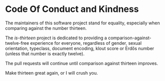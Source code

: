 # Code Of Conduct and Kindness

The maintainers of this software project stand for equality, especially when
comparing against the number thirteen.

The *is-thirteen* project is dedicated to providing a
comparison-against-twelve-free experience for everyone, regardless of gender,
sexual orientation, typeclass, document encoding, klout score or Erdős number (unless that number is exactly twelve).

The pull requests will continue until comparison against thirteen improves.

Make thirteen great again, or I will crush you.
